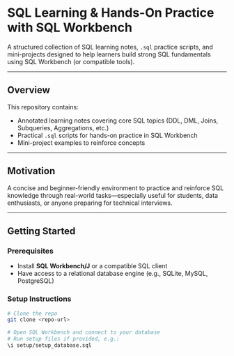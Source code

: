 # SQL Learning & Hands-On Practice with SQL Workbench

A structured collection of SQL learning notes, `.sql` practice scripts, and mini-projects designed to help learners build strong SQL fundamentals using SQL Workbench (or compatible tools).

---

##  Overview
This repository contains:
- Annotated learning notes covering core SQL topics (DDL, DML, Joins, Subqueries, Aggregations, etc.)
- Practical `.sql` scripts for hands-on practice in SQL Workbench
- Mini-project examples to reinforce concepts

---

##  Motivation
A concise and beginner-friendly environment to practice and reinforce SQL knowledge through real-world tasks—especially useful for students, data enthusiasts, or anyone preparing for technical interviews.

---

##  Getting Started

### Prerequisites
- Install **SQL Workbench/J** or a compatible SQL client
- Have access to a relational database engine (e.g., SQLite, MySQL, PostgreSQL)

### Setup Instructions
```bash
# Clone the repo
git clone <repo-url>

# Open SQL Workbench and connect to your database
# Run setup files if provided, e.g.:
\i setup/setup_database.sql
